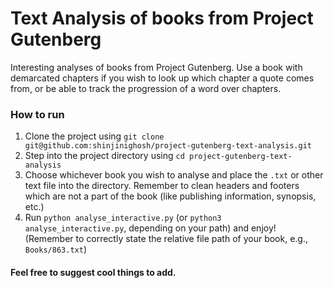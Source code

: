 # Text Analysis of books from Project Gutenberg

Interesting analyses of books from Project Gutenberg. Use a book with demarcated chapters if you wish to look up which chapter a quote comes from, or be able to track the progression of a word over chapters.

### How to run

1.  Clone the project using `git clone git@github.com:shinjinighosh/project-gutenberg-text-analysis.git`
2.  Step into the project directory using `cd project-gutenberg-text-analysis`
3.  Choose whichever book you wish to analyse and place the `.txt` or other text file into the directory. Remember to clean headers and footers which are not a part of the book (like publishing information, synopsis, etc.)
4.  Run `python analyse_interactive.py` (or `python3 analyse_interactive.py`, depending on your path) and enjoy! (Remember to correctly state the relative file path of your book, e.g., `Books/863.txt`)

#### Feel free to suggest cool things to add.
